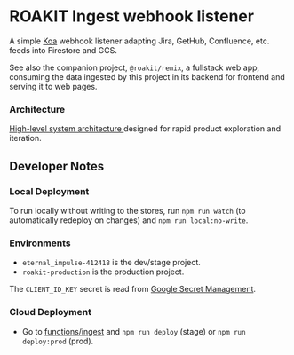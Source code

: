 # ROAKIT Ingest webhook listener

A simple [Koa](https://koajs.com) webhook listener adapting Jira, GetHub, Confluence, etc. feeds
into Firestore and GCS.

See also the companion project, `@roakit/remix`, a fullstack web app, consuming the data ingested by
this project in its backend for frontend and serving it to web pages.

### Architecture

[High-level system architecture ](https://docs.google.com/drawings/d/1RmzvH6djX6aSpKaVxJvNUvPZgK6_3px8HvpOOxWrcIc)
designed for rapid product exploration and iteration.

## Developer Notes

### Local Deployment

To run locally without writing to the stores, run `npm run watch` (to automatically redeploy on
changes) and `npm run local:no-write`.

### Environments

- `eternal_impulse-412418` is the dev/stage project.
- `roakit-production` is the production project.

The `CLIENT_ID_KEY` secret is read from
[Google Secret Management](https://console.cloud.google.com/security/secret-manager).

### Cloud Deployment

- Go to [functions/ingest](functions/ingest) and `npm run deploy` (stage) or `npm run deploy:prod`
  (prod).
